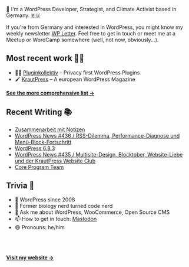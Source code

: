👋 I'm a WordPress Developer, Strategist, and Climate Activist based in Germany. 🇪🇺

If you're from Germany and interested in WordPress, you might know my weekly newsletter [WP Letter](https://wpletter.de/). Feel free to get in touch or meet me at a Meetup or WordCamp somewhere (well, not now, obviously...).


## Most recent work 👷‍♂️

- 👨‍💻 [Pluginkollektiv](https://github.com/pluginkollektiv) – Privacy first WordPress Plugins
- 🖌️ [KrautPress](https://kraut.press) – A european WordPress Magazine

**[See the more comprehensive list &rarr;](https://simonkraft.com/what-i-do)**


## Recent Writing 📚

<!-- BLOG-POST-LIST:START -->
- [Zusammenarbeit mit Notizen](https://www.wppodcast.de/podcast/zusammenarbeit-mit-notizen/)
- [WordPress News #436 / RSS-Dilemma, Performance-Diagnose und Menü-Block-Fortschritt](https://feed.kraut.press/link/14399/17184374/436)
- [WordPress 6.8.3](https://www.wppodcast.de/podcast/wordpress-6-8-3/)
- [WordPress News #435 / Multisite-Design, Blocktober, Website-Liebe und der KrautPress Website Club](https://feed.kraut.press/link/14399/17179630/435)
- [Core Program Team](https://www.wppodcast.de/podcast/core-program-team-2/)
<!-- BLOG-POST-LIST:END -->


## Trivia 🤪

- 👴 WordPress since 2008
- 🌱 Former biology nerd turned code nerd
- 💬 Ask me about WordPress, WooCommerce, Open Source CMS
- 📫 How to get in touch: [Mastodon](https://dewp.space/@simon)
- 😄 Pronouns: he/him

<br/><br/><br/>
**[Visit my website &rarr;](https://simonkraft.com/hi)**
